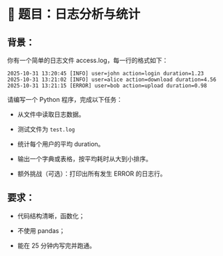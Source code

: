 # 🧩 题目：日志分析与统计

## 背景：
你有一个简单的日志文件 access.log，每一行的格式如下：

```
2025-10-31 13:20:45 [INFO] user=john action=login duration=1.23
2025-10-31 13:21:02 [INFO] user=alice action=download duration=4.56
2025-10-31 13:21:15 [ERROR] user=bob action=upload duration=0.98
```

请编写一个 Python 程序，完成以下任务：

- 从文件中读取日志数据。

- 测试文件为 `test.log`

- 统计每个用户的平均 duration。

- 输出一个字典或表格，按平均耗时从大到小排序。

- 额外挑战（可选）：打印出所有发生 ERROR 的日志行。

## 要求：

- 代码结构清晰，函数化；

- 不使用 pandas；

- 能在 25 分钟内写完并跑通。

